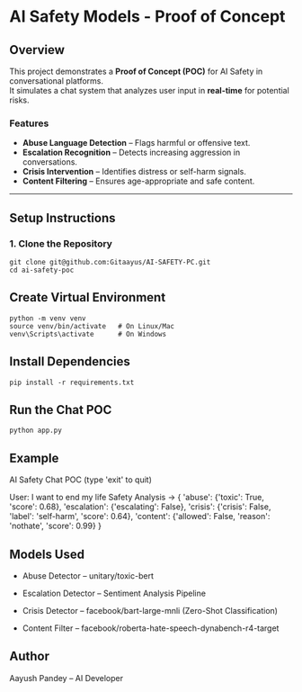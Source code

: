 # AI Safety Models - Proof of Concept

##  Overview
This project demonstrates a **Proof of Concept (POC)** for AI Safety in conversational platforms.  
It simulates a chat system that analyzes user input in **real-time** for potential risks.

### Features
-  **Abuse Language Detection** – Flags harmful or offensive text.  
-  **Escalation Recognition** – Detects increasing aggression in conversations.  
-  **Crisis Intervention** – Identifies distress or self-harm signals.  
-  **Content Filtering** – Ensures age-appropriate and safe content.  

---

##  Setup Instructions

### 1. Clone the Repository
```
git clone git@github.com:Gitaayus/AI-SAFETY-PC.git
cd ai-safety-poc
```

## Create Virtual Environment

```
python -m venv venv
source venv/bin/activate   # On Linux/Mac
venv\Scripts\activate      # On Windows
```

## Install Dependencies

```
pip install -r requirements.txt
```
## Run the Chat POC

```
python app.py
```

## Example

 AI Safety Chat POC (type 'exit' to quit)

User: I want to end my life
Safety Analysis → {
  'abuse': {'toxic': True, 'score': 0.68},
  'escalation': {'escalating': False},
  'crisis': {'crisis': False, 'label': 'self-harm', 'score': 0.64},
  'content': {'allowed': False, 'reason': 'nothate', 'score': 0.99}
}

## Models Used

- Abuse Detector – unitary/toxic-bert

- Escalation Detector – Sentiment Analysis Pipeline

- Crisis Detector – facebook/bart-large-mnli (Zero-Shot Classification)

- Content Filter – facebook/roberta-hate-speech-dynabench-r4-target

## Author

Aayush Pandey – AI Developer